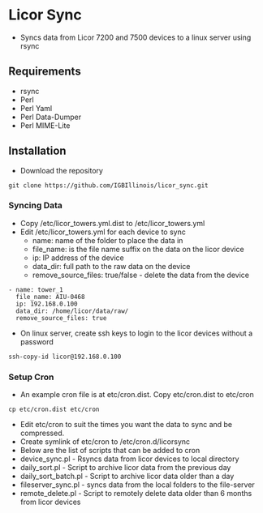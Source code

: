 # Licor Sync
* Syncs data from Licor 7200 and 7500 devices to a linux server using rsync

## Requirements
* rsync
* Perl
* Perl Yaml
* Perl Data-Dumper
* Perl MIME-Lite

## Installation
* Download the repository
```
git clone https://github.com/IGBIllinois/licor_sync.git
```
### Syncing Data
* Copy /etc/licor_towers.yml.dist to /etc/licor_towers.yml
* Edit /etc/licor_towers.yml for each device to sync
    * name: name of the folder to place the data in
    * file_name: is the file name suffix on the data on the licor device
    * ip: IP address of the device
    * data_dir: full path to the raw data on the device
    * remove_source_files: true/false - delete the data from the device
```
- name: tower_1
  file_name: AIU-0468
  ip: 192.168.0.100
  data_dir: /home/licor/data/raw/
  remove_source_files: true
```
* On linux server, create ssh keys to login to the licor devices without a password
```
ssh-copy-id licor@192.168.0.100
```

### Setup Cron
* An example cron file is at etc/cron.dist.  Copy etc/cron.dist to etc/cron
```
cp etc/cron.dist etc/cron
```
* Edit etc/cron to suit the times you want the data to sync and be compressed.
* Create symlink of etc/cron to /etc/cron.d/licorsync
* Below are the list of scripts that can be added to cron
* device_sync.pl - Rsyncs data from licor devices to local directory
* daily_sort.pl - Script to archive licor data from the previous day
* daily_sort_batch.pl - Script to archive licor data older than a day 
* fileserver_sync.pl - syncs data from the local folders to the file-server
* remote_delete.pl - Script to remotely delete data older than 6 months from licor devices

